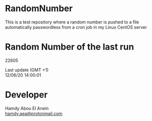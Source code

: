 # RandomNumber    
This is a test repository where a random number is pushed to a file automatically passwordless from a cron job in my Linux CentOS server    
# Random Number of the last run   
22605
      
Last update (GMT +1)    
12/06/20 14:00:01
# Developer    
Hamdy Abou El Anein   
hamdy.aea@protonmail.com
